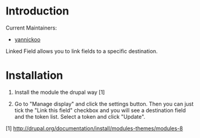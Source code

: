 # Introduction

Current Maintainers:

* [yannickoo](https://www.drupal.org/u/yannickoo)

Linked Field allows you to link fields to a specific destination.

# Installation

1. Install the module the drupal way [1]

2. Go to "Manage display" and click the settings button.
   Then you can just tick the "Link this field" checkbox
   and you will see a destination field and the token list.
   Select a token and click "Update".

[1] http://drupal.org/documentation/install/modules-themes/modules-8
